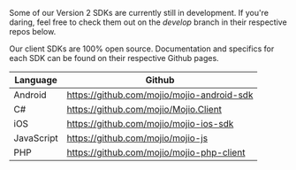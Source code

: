 Some of our Version 2 SDKs are currently still in development. If you're daring, feel free to check them out on the *develop* branch in their respective repos below.

Our client SDKs are 100% open source. Documentation and specifics for each SDK can be found on their respective Github pages.

| Language      | Github                                     | 
| ------------- | ------------------------------------------ |
| Android       | https://github.com/mojio/mojio-android-sdk |
| C#            | https://github.com/mojio/Mojio.Client      |
| iOS           | https://github.com/mojio/mojio-ios-sdk     |
| JavaScript    | https://github.com/mojio/mojio-js          |
| PHP           | https://github.com/mojio/mojio-php-client  |
